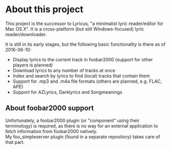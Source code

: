 About this project
==================
This project is the successor to Lyricus, "a minimalist lyric reader/editor for Mac OS X".
It is a cross-platform (but still Windows-focused) lyric reader/downloader.

It is still in its early stages, but the following basic functionality is there as of 2016-06-10:

* Display lyrics to the current track in foobar2000 (support for other players is planned)
* Download lyrics to any number of tracks at once
* Index and search by lyrics to find (local) tracks that contain them
* Support for .mp3 and .m4a file formats (others are planned, e.g. FLAC, APE)
* Support for AZLyrics, Darklyrics and Songmeanings


About foobar2000 support
------------------------

Unfortunately, a foobar2000 plugin (or "component" using their terminology) is required, as
there is no way for an external application to fetch information from foobar2000 natively.  
My foo_simpleserver plugin (found in a separate repository) takes care of that part.
